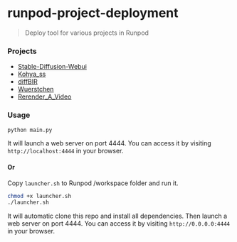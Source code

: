 # runpod-project-deployment
> Deploy tool for various projects in Runpod

### Projects
- [Stable-Diffusion-Webui](https://github.com/AUTOMATIC1111/stable-diffusion-webui)
- [Kohya_ss](https://github.com/bmaltais/kohya_ss)
- [diffBIR](https://github.com/XPixelGroup/DiffBIR)
- [Wuerstchen](https://github.com/dome272/Wuerstchen)
- [Rerender_A_Video](https://github.com/williamyang1991/Rerender_A_Video)

### Usage
```bash
python main.py
```
It will launch a web server on port 4444. You can access it by visiting `http://localhost:4444` in your browser.

#### Or  

Copy `launcher.sh` to Runpod /workspace folder and run it.
```bash
chmod +x launcher.sh
./launcher.sh
```
It will automatic clone this repo and install all dependencies. Then launch a web server on port 4444. You can access it by visiting `http://0.0.0.0:4444` in your browser.